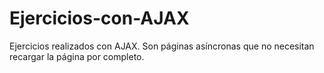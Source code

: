 # Ejercicios-con-AJAX
Ejercicios realizados con AJAX. Son páginas asíncronas que no necesitan recargar la página por completo.
